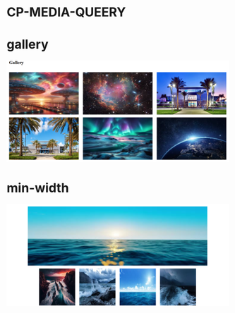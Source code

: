 # CP-MEDIA-QUEERY
<h1> gallery</h1>
<a href="https://cerulean-crepe-2e9417.netlify.app/">
  <img src="gallery sc.png">
</a>
<h1> min-width</h1>
<a href="https://symphonious-raindrop-053783.netlify.app/">
  <img src="layout.PNG">
</a>
